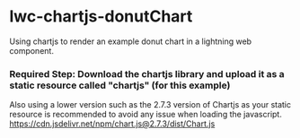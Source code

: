 # lwc-chartjs-donutChart
Using chartjs to render an example donut chart in a lightning web component.

### Required Step: Download the chartjs library and upload it as a static resource called "chartjs" (for this example)
Also using a lower version such as the 2.7.3 version of Chartjs as your static resource is recommended to avoid any issue when loading the javascript.
https://cdn.jsdelivr.net/npm/chart.js@2.7.3/dist/Chart.js


